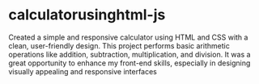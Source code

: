 # calculatorusinghtml-js
Created a simple and responsive calculator using HTML and CSS with a clean, user-friendly design. This project performs basic arithmetic operations like addition, subtraction, multiplication, and division. It was a great opportunity to enhance my front-end skills, especially in designing visually appealing and responsive interfaces
